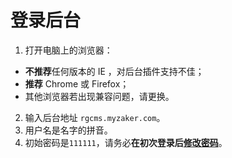 # 登录后台

1. 打开电脑上的浏览器：
  * **不推荐**任何版本的 IE ，对后台插件支持不佳；
  * **推荐** Chrome 或 Firefox；
  * 其他浏览器若出现兼容问题，请更换。
2. 输入后台地址 ```rgcms.myzaker.com```。
3. 用户名是名字的拼音。
4. 初始密码是```111111```，请务必**在初次登录后[修改密码](chapter02.html)**。
